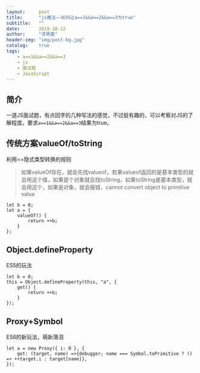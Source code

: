 ```yaml
---
layout:     post
title:      "js魔法——如何让a==1&&a==2&&a==3为true"
subtitle:   ""
date:       2019-10-12
author:     "漆黑菌"
header-img: "img/post-bg.jpg"
catalog:    true
tags:
    - a==1&&a==2&&a==3
    - js
    - 面试题
    - JavaScript
---
```


## 简介
一道JS面试题，有点回字的几种写法的感觉，不过挺有趣的，可以考察对JS的了解程度。要求`a==1&&a==2&&a==3`结果为true。

## 传统方案valueOf/toString
利用==隐式类型转换的规则
> 如果valueOf存在，就会先找valueof，若果valueof返回的是基本类型的就会用这个值，如果是个对象就会找toString，如果toString是基本类型，就会用这个，如果是对象，就会报错，cannot convert object to primitive value

```
let b = 0;
let a = {
    valueOf() {
        return ++b;
    }
};
```

## Object.defineProperty
ES5的玩法
```
let b = 0;
this = Object.defineProperty(this, "a", {
    get() {
        return ++b;
    }
});
```

## Proxy+Symbol
ES6的新玩法，萌新落泪
```
let a = new Proxy({ i: 0 }, {
    get: (target, name) =>{debugger; name === Symbol.toPrimitive ? () => ++target.i : target[name]},
});
```
